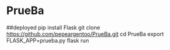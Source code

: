 # PrueBa
##deployed
pip install Flask
git clone https://github.com/pepeargentoo/PrueBa.git
cd PrueBa
export FLASK_APP=prueba.py
flask run

